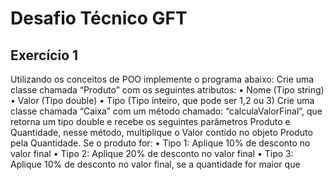 # Desafio Técnico GFT 

## Exercício 1


Utilizando os conceitos de POO implemente o programa abaixo:
Crie uma classe chamada “Produto” com os seguintes atributos:
• Nome (Tipo string)
• Valor (Tipo double)
• Tipo (Tipo inteiro, que pode ser 1,2 ou 3)
Crie uma classe chamada “Caixa” com um método chamado: “calculaValorFinal”,
que retorna um tipo double e recebe os seguintes parâmetros Produto e
Quantidade, nesse método, multiplique o Valor contido no objeto Produto pela
Quantidade.
Se o produto for:
• Tipo 1: Aplique 10% de desconto no valor final
• Tipo 2: Aplique 20% de desconto no valor final
• Tipo 3: Aplique 10% de desconto no valor final, se a quantidade for maior que
